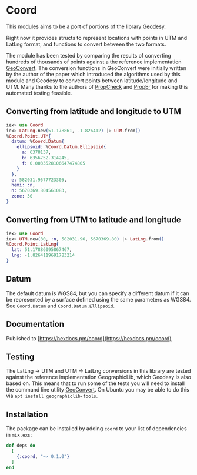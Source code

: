 # Coord

This modules aims to be a port of portions of the library
[Geodesy](https://www.movable-type.co.uk/).
 
Right now it provides structs to represent locations with points in UTM and
LatLng format, and functions to convert between the two formats.

The module has been tested by comparing the results of converting hundreds of
thousands of points against a the reference implementation
[GeoConvert](https://geographiclib.sourceforge.io/html/GeoConvert.1.html). The
conversion functions in GeoConvert were initially written by the author of the
paper which introduced the algorithms used by this module and Geodesy to convert
points between latitude/longitude and UTM. Many thanks to the authors of
[PropCheck](https://hexdocs.pm/propcheck/PropCheck.html) and
[PropEr](http://proper.softlab.ntua.gr/) for making this automated testing
feasible.

## Converting from latitude and longitude to UTM

```elixir
iex> use Coord
iex> LatLng.new(51.178861, -1.826412) |> UTM.from()
%Coord.Point.UTM{
  datum: %Coord.Datum{
    ellipsoid: %Coord.Datum.Ellipsoid{
      a: 6378137,
      b: 6356752.314245,
      f: 0.0033528106647474805
    }
  },
  e: 582031.9577723305,
  hemi: :n,
  n: 5670369.804561083,
  zone: 30
}
```

## Converting from UTM to latitude and longitude

```elixir
iex> use Coord
iex> UTM.new(30, :n, 582031.96, 5670369.80) |> LatLng.from()
%Coord.Point.LatLng{
  lat: 51.17886095867467,
  lng: -1.8264119691783214
}
```

## Datum

The default datum is WGS84, but you can specify a different datum if it can be
represented by a surface defined using the same parameters as WGS84. See `Coord.Datum` and
`Coord.Datum.Ellipsoid`.

## Documentation

Published to [https://hexdocs.pm/coord](https://hexdocs.pm/coord)

## Testing
The LatLng -> UTM and UTM -> LatLng conversions in this library are tested
against the reference implementation GeographicLib, which Geodesy is also based
on. This means that to run some of the tests you will need to install the
command line utility
[GeoConvert](https://geographiclib.sourceforge.io/html/GeoConvert.1.html). On
Ubuntu you may be able to do this via `apt install geographiclib-tools`. 

## Installation

The package can be installed by adding `coord` to your list of dependencies in
`mix.exs`:

```elixir
def deps do
  [
    {:coord, "~> 0.1.0"}
  ]
end
```
